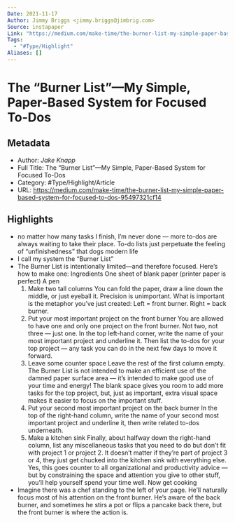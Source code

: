```yaml
---
Date: 2021-11-17
Author: Jimmy Briggs <jimmy.briggs@jimbrig.com>
Source: instapaper
Link: "https://medium.com/make-time/the-burner-list-my-simple-paper-based-system-for-focused-to-dos-95497321cf14"
Tags:
  - "#Type/Highlight"
Aliases: []
---
```


# The “Burner List”—My Simple, Paper-Based System for Focused To-Dos

## Metadata

* Author: *Jake Knapp*
* Full Title: The “Burner List”—My Simple, Paper-Based System for Focused To-Dos
* Category: #Type/Highlight/Article
* URL: https://medium.com/make-time/the-burner-list-my-simple-paper-based-system-for-focused-to-dos-95497321cf14

## Highlights

* no matter how many tasks I finish, I’m never done — more to-dos are always waiting to take their place. To-do lists just perpetuate the feeling of “unfinishedness” that dogs modern life
* I call my system the “Burner List”
* The Burner List is intentionally limited—and therefore focused. Here’s how to make one:
  Ingredients
  One sheet of blank paper (printer paper is perfect)
  A pen
  1. Make two tall columns
     You can fold the paper, draw a line down the middle, or just eyeball it. Precision is unimportant. What is important is the metaphor you’ve just created: Left = front burner. Right = back burner.
  1. Put your most important project on the front burner
     You are allowed to have one and only one project on the front burner. Not two, not three — just one.
     In the top left-hand corner, write the name of your most important project and underline it. Then list the to-dos for your top project — any task you can do in the next few days to move it forward.
  1. Leave some counter space
     Leave the rest of the first column empty. The Burner List is not intended to make an efficient use of the damned paper surface area — it’s intended to make good use of your time and energy! The blank space gives you room to add more tasks for the top project, but, just as important, extra visual space makes it easier to focus on the important stuff.
  1. Put your second most important project on the back burner
     In the top of the right-hand column, write the name of your second most important project and underline it, then write related to-dos underneath.
  1. Make a kitchen sink
     Finally, about halfway down the right-hand column, list any miscellaneous tasks that you need to do but don’t fit with project 1 or project 2. It doesn’t matter if they’re part of project 3 or 4, they just get chucked into the kitchen sink with everything else. Yes, this goes counter to all organizational and productivity advice — but by constraining the space and attention you give to other stuff, you’ll help yourself spend your time well.
     Now get cooking
* Imagine there was a chef standing to the left of your page. He’ll naturally focus most of his attention on the front burner. He’s aware of the back burner, and sometimes he stirs a pot or flips a pancake back there, but the front burner is where the action is.
